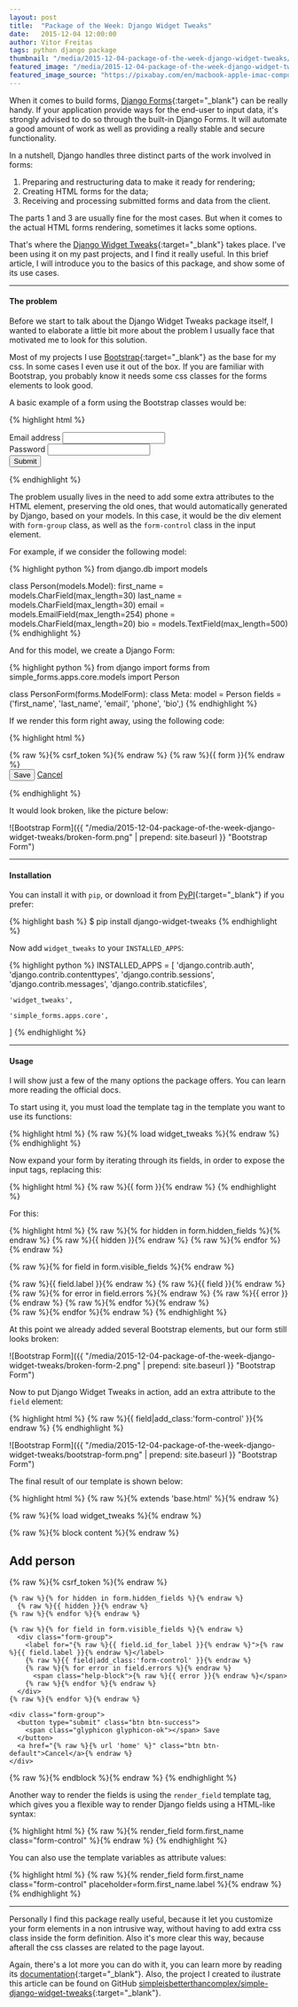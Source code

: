 ```yaml
---
layout: post
title:  "Package of the Week: Django Widget Tweaks"
date:   2015-12-04 12:00:00
author: Vitor Freitas
tags: python django package
thumbnail: "/media/2015-12-04-package-of-the-week-django-widget-tweaks/featured-post-image.jpg"
featured_image: "/media/2015-12-04-package-of-the-week-django-widget-tweaks/featured-post-image.jpg"
featured_image_source: "https://pixabay.com/en/macbook-apple-imac-computer-screen-606763/"
---
```


When it comes to build forms, [Django Forms][django-forms]{:target="_blank"} can be really handy. If your application provide ways for the end-user to input data, it's strongly advised to do so through the built-in Django Forms. It will automate a good amount of work as well as providing a really stable and secure functionality.

In a nutshell, Django handles three distinct parts of the work involved in forms:

1. Preparing and restructuring data to make it ready for rendering;
2. Creating HTML forms for the data;
3. Receiving and processing submitted forms and data from the client.

The parts 1 and 3 are usually fine for the most cases. But when it comes to the actual HTML forms rendering, sometimes it lacks some options.

That's where the [Django Widget Tweaks][django-widget-tweaks]{:target="_blank"} takes place. I've been using it on my past projects, and I find it really useful. In this brief article, I will introduce you to the basics of this package, and show some of its use cases.

***

#### The problem

Before we start to talk about the Django Widget Tweaks package itself, I wanted to elaborate a little bit more about the problem I usually face that motivated me to look for this solution.

Most of my projects I use [Bootstrap][bootstrap]{:target="_blank"} as the base for my css. In some cases I even use it out of the box. If you are familiar with Bootstrap, you probably know it needs some css classes for the forms elements to look good.

A basic example of a form using the Bootstrap classes would be:

{% highlight html %}
<form>
  <div class="form-group">
    <label for="id_email">Email address</label>
    <input type="email" class="form-control" id="id_email" name="email">
  </div>
  <div class="form-group">
    <label for="id_password">Password</label>
    <input type="password" class="form-control" id="id_password" name="password">
  </div>
  <button type="submit" class="btn btn-default">Submit</button>
</form>
{% endhighlight %}

The problem usually lives in the need to add some extra attributes to the HTML element, preserving the old ones, that would automatically generated by Django, based on your models. In this case, it would be the div element with `form-group` class, as well as the `form-control` class in the input element.

For example, if we consider the following model:

{% highlight python %}
from django.db import models

class Person(models.Model):
    first_name = models.CharField(max_length=30)
    last_name = models.CharField(max_length=30)
    email = models.EmailField(max_length=254)
    phone = models.CharField(max_length=20)
    bio = models.TextField(max_length=500)
{% endhighlight %}

And for this model, we create a Django Form:

{% highlight python %}
from django import forms
from simple_forms.apps.core.models import Person

class PersonForm(forms.ModelForm):
    class Meta:
        model = Person
        fields = ('first_name', 'last_name', 'email', 'phone', 'bio',)
{% endhighlight %}

If we render this form right away, using the following code:

{% highlight html %}
<form method="post">
  {% raw %}{% csrf_token %}{% endraw %}
  {% raw %}{{ form }}{% endraw %}
  <div class="form-group">
    <button type="submit" class="btn btn-success">
      <span class="glyphicon glyphicon-ok"></span> Save
    </button>
    <a href="{% raw %}{% url 'home' %}{% endraw %}" class="btn btn-default">Cancel</a>
  </div>
</form>
{% endhighlight %}

It would look broken, like the picture below:

![Bootstrap Form]({{ "/media/2015-12-04-package-of-the-week-django-widget-tweaks/broken-form.png" | prepend: site.baseurl }} "Bootstrap Form")

***

#### Installation

You can install it with `pip`, or download it from [PyPI][django-widget-tweaks]{:target="_blank"} if you prefer:

{% highlight bash %}
$ pip install django-widget-tweaks
{% endhighlight %}

Now add `widget_tweaks` to your `INSTALLED_APPS`:

{% highlight python %}
INSTALLED_APPS = [
    'django.contrib.auth',
    'django.contrib.contenttypes',
    'django.contrib.sessions',
    'django.contrib.messages',
    'django.contrib.staticfiles',

    'widget_tweaks',

    'simple_forms.apps.core',
]
{% endhighlight %}


****

#### Usage

I will show just a few of the many options the package offers. You can learn more reading the official docs.

To start using it, you must load the template tag in the template you want to use its functions:

{% highlight html %}
{% raw %}{% load widget_tweaks %}{% endraw %}
{% endhighlight %}

Now expand your form by iterating through its fields, in order to expose the input tags, replacing this:

{% highlight html %}
{% raw %}{{ form }}{% endraw %}
{% endhighlight %}

For this:

{% highlight html %}
{% raw %}{% for hidden in form.hidden_fields %}{% endraw %}
  {% raw %}{{ hidden }}{% endraw %}
{% raw %}{% endfor %}{% endraw %}

{% raw %}{% for field in form.visible_fields %}{% endraw %}
  <div class="form-group">
    <label for="{% raw %}{{ field.id_for_label }}{% endraw %}">{% raw %}{{ field.label }}{% endraw %}</label>
    {% raw %}{{ field }}{% endraw %}
    {% raw %}{% for error in field.errors %}{% endraw %}
      <span class="help-block">{% raw %}{{ error }}{% endraw %}</span>
    {% raw %}{% endfor %}{% endraw %}
  </div>
{% raw %}{% endfor %}{% endraw %}
{% endhighlight %}

At this point we already added several Bootstrap elements, but our form still looks broken:

![Bootstrap Form]({{ "/media/2015-12-04-package-of-the-week-django-widget-tweaks/broken-form-2.png" | prepend: site.baseurl }} "Bootstrap Form")

Now to put Django Widget Tweaks in action, add an extra attribute to the `field` element:

{% highlight html %}
{% raw %}{{ field|add_class:'form-control' }}{% endraw %}
{% endhighlight %}

![Bootstrap Form]({{ "/media/2015-12-04-package-of-the-week-django-widget-tweaks/bootstrap-form.png" | prepend: site.baseurl }} "Bootstrap Form")

The final result of our template is shown below:

{% highlight html %}
{% raw %}{% extends 'base.html' %}{% endraw %}

{% raw %}{% load widget_tweaks %}{% endraw %}

{% raw %}{% block content %}{% endraw %}
  <h2>Add person</h2>
  <form method="post">
    {% raw %}{% csrf_token %}{% endraw %}

    {% raw %}{% for hidden in form.hidden_fields %}{% endraw %}
      {% raw %}{{ hidden }}{% endraw %}
    {% raw %}{% endfor %}{% endraw %}

    {% raw %}{% for field in form.visible_fields %}{% endraw %}
      <div class="form-group">
        <label for="{% raw %}{{ field.id_for_label }}{% endraw %}">{% raw %}{{ field.label }}{% endraw %}</label>
        {% raw %}{{ field|add_class:'form-control' }}{% endraw %}
        {% raw %}{% for error in field.errors %}{% endraw %}
          <span class="help-block">{% raw %}{{ error }}{% endraw %}</span>
        {% raw %}{% endfor %}{% endraw %}
      </div>
    {% raw %}{% endfor %}{% endraw %}

    <div class="form-group">
      <button type="submit" class="btn btn-success">
        <span class="glyphicon glyphicon-ok"></span> Save
      </button>
      <a href="{% raw %}{% url 'home' %}" class="btn btn-default">Cancel</a>{% endraw %}
    </div>
  </form>
{% raw %}{% endblock %}{% endraw %}
{% endhighlight %}

Another way to render the fields is using the `render_field` template tag, which gives you a flexible way to render Django fields using a HTML-like syntax:

{% highlight html %}
{% raw %}{% render_field form.first_name class="form-control" %}{% endraw %}
{% endhighlight %}

You can also use the template variables as attribute values:

{% highlight html %}
{% raw %}{% render_field form.first_name class="form-control" placeholder=form.first_name.label %}{% endraw %}
{% endhighlight %}

***

Personally I find this package really useful, because it let you customize your form elements in a non intrusive way, without having to add extra css class inside the form definition. Also it's more clear this way, because afterall the css classes are related to the page layout.

Again, there's a lot more you can do with it, you can learn more by reading its [documentation][django-widget-tweaks]{:target="_blank"}. Also, the project I created to ilustrate this article can be found on GitHub [simpleisbetterthancomplex/simple-django-widget-tweaks][simple-django-widget-tweaks]{:target="_blank"}.

[django-forms]: https://docs.djangoproject.com/en/1.9/topics/forms/
[django-widget-tweaks]: https://pypi.python.org/pypi/django-widget-tweaks
[bootstrap]: http://getbootstrap.com/
[simple-django-widget-tweaks]: https://github.com/simpleisbetterthancomplex/simple-django-widget-tweaks